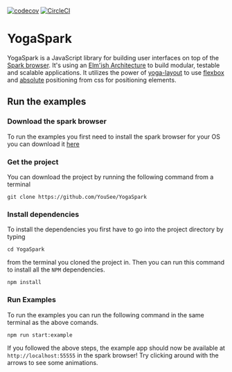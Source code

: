 [![codecov](https://codecov.io/gh/YouSee/yoga-layout-spark-ui/branch/master/graph/badge.svg?token=gLNjJNaHDb)](https://codecov.io/gh/YouSee/yoga-layout-spark-ui)
[![CircleCI](https://circleci.com/gh/YouSee/YogaSpark.svg?style=svg)](https://circleci.com/gh/YouSee/yoga-layout-spark-ui)

# **YogaSpark**

YogaSpark is a JavaScript library for building user interfaces on top of the [Spark browser](http://www.sparkui.org). It's using an [Elm'ish Architecture](https://guide.elm-lang.org/architecture/) to build modular, testable and scalable applications. It utilizes the power of [yoga-layout](https://yogalayout.com/) to use [flexbox](https://css-tricks.com/snippets/css/a-guide-to-flexbox/) and [absolute](https://developer.mozilla.org/en-US/docs/Web/CSS/position) positioning from css for positioning elements.

## **Run the examples**

### Download the spark browser

To run the examples you first need to install the spark browser for your OS you can download it [here](http://www.sparkui.org/docs/getting_started.html)

### Get the project

You can download the project by running the following command from a terminal

`git clone https://github.com/YouSee/YogaSpark`

### Install dependencies

To install the dependencies you first have to go into the project directory by typing

`cd YogaSpark`

from the terminal you cloned the project in. Then you can run this command to install all the `NPM` dependencies.

`npm install`

### Run Examples

To run the examples you can run the following command in the same terminal as the above comands.

`npm run start:example`

If you followed the above steps, the example app should now be available at `http://localhost:55555` in the spark browser! Try clicking around with the arrows to see some animations.
